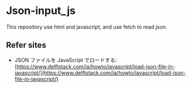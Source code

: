 # Json-input_js
This repository  use html and  javascript, and use fetch to read json.

## Refer sites

* JSON ファイルを JavaScript でロードする:[https://www.delftstack.com/ja/howto/javascript/load-json-file-in-javascript/](https://www.delftstack.com/ja/howto/javascript/load-json-file-in-javascript/)
